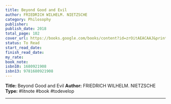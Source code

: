 ```yaml
---
title: Beyond Good and Evil
author: FRIEDRICH WILHELM. NIETZSCHE
category: Philosophy
publisher: 
publish_date: 2018
total_page: 102
cover_url: https://books.google.com/books/content?id=zrOitAEACAAJ&printsec=frontcover&img=1&zoom=1&source=gbs_api
status: To Read
start_read_date: 
finish_read_date: 
my_rate: 
book_note: 
isbn10: 1680921908
isbn13: 9781680921908
---
```

**Title:** Beyond Good and Evil
**Author:** FRIEDRICH WILHELM. NIETZSCHE
**Type:** #litnote #book #todevelop 

---